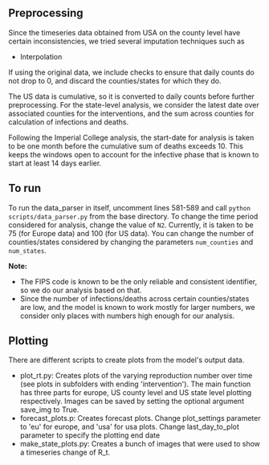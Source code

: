 ## Preprocessing

Since the timeseries data obtained from USA on the county level have certain inconsistencies, 
we tried several imputation techniques such as
- Interpolation

If using the original data, we include checks to ensure that daily counts do not drop to 0,
and discard the counties/states for which they do.

The US data is cumulative, so it is converted to daily counts before further preprocessing.
For the state-level analysis, we consider the latest date over associated counties for the interventions, 
and the sum across counties for calculation of infections and deaths.

Following the Imperial College analysis, the start-date for analysis is taken to be one month before
the cumulative sum of deaths exceeds 10. This keeps the windows open to account for the infective phase 
that is known to start at least 14 days earlier.

## To run

To run the data_parser in itself, uncomment lines 581-589 and call `python scripts/data_parser.py` 
from the base directory. To change the time period considered for analysis, change the value of `N2`. Currently,
it is taken to be 75 (for Europe data) and 100 (for US data). You can change the number of counties/states considered
by changing the parameters `num_counties` and `num_states`.

**Note:**
- The FIPS code is known to be the only reliable and consistent identifier, so we do our analysis based on that.
- Since the number of infections/deaths across certain counties/states are low, and the model is known to work mostly
for larger numbers, we consider only places with numbers high enough for our analysis.

## Plotting

There are different scripts to create plots from the model's output data.
- plot_rt.py: Creates plots of the varying reproduction number over time (see plots in subfolders with ending 'intervention'). The main function has three parts for europe, US county level and US state level plotting respectively. Images can be saved by setting the optional argument save_img to True.
- forecast_plots.p: Creates forecast plots. Change plot_settings parameter to 'eu' for europe, and 'usa' for usa plots. Change last_day_to_plot parameter to specify the plotting end date
- make_state_plots.py: Creates a bunch of images that were used to show a timeseries change of R_t. 
